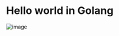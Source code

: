 # Hello world in Golang
![image](https://github.com/Mohsecurity/hello-go-/assets/147415543/67e0c4cd-2f69-4ef3-9e92-7138d5b250e1)
